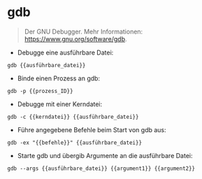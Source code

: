# gdb

> Der GNU Debugger.
> Mehr Informationen: <https://www.gnu.org/software/gdb>.

- Debugge eine ausführbare Datei:

`gdb {{ausführbare_datei}}`

- Binde einen Prozess an gdb:

`gdb -p {{prozess_ID}}`

- Debugge mit einer Kerndatei:

`gdb -c {{kerndatei}} {{ausführbare_datei}}`

- Führe angegebene Befehle beim Start von gdb aus:

`gdb -ex "{{befehle}}" {{ausführbare_datei}}`

- Starte gdb und übergib Argumente an die ausführbare Datei:

`gdb --args {{ausführbare_datei}} {{argument1}} {{argument2}}`

